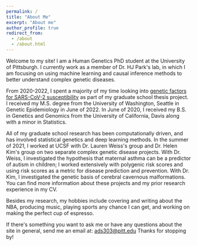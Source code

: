 ```yaml
---
permalink: /
title: "About Me"
excerpt: "About me"
author_profile: true
redirect_from: 
  - /about
  - /about.html
---
```

Welcome to my site! I am a Human Genetics PhD student at the University of Pittsburgh. I currently work as a member of Dr. HJ Park's lab, in which I am focusing on using machine learning and causal inference methods to better understand complex genetic diseases. 

From 2020-2022, I spent a majority of my time looking into [genetic factors for SARS-CoV-2 susceptibility](https://www.medrxiv.org/content/10.1101/2022.06.23.22276797v1.full-text) as part of my graduate school thesis project. I received my M.S. degree from the University of Washington, Seattle in Genetic Epidemiology in June of 2022. In June of 2020, I received my B.S. in Genetics and Genomics from the University of California, Davis along with a minor in Statistics. 

All of my graduate school research has been computationally driven, and has involved statistical genetics and deep learning methods. In the summer of 2021, I worked at UCSF with Dr. Lauren Weiss's group and Dr. Helen Kim's group on two separate complex genetic disease projects. With Dr. Weiss, I investigated the hypothesis that maternal asthma can be a predictor of autism in children; I worked extensively with polygenic risk scores and using risk scores as a metric for disease prediction and prevention. With Dr. Kim, I investigated the genetic basis of cerebral cavernous malformations. You can find more information about these projects and my prior research experience in my CV. 

Besides my research, my hobbies include covering and writing about the NBA, producing music, playing sports any chance I can get, and working on making the perfect cup of espresso.    

If there's something you want to ask me or have any questions about the site in general, send me an email at: ads303@pitt.edu
Thanks for stopping by! 
